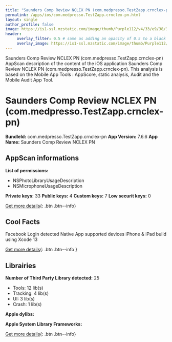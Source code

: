 ```yaml
---
title: "Saunders Comp Review NCLEX PN (com.medpresso.TestZapp.crnclex-pn)"
permalink: /apps/ios/com.medpresso.TestZapp.crnclex-pn.html
layout: single
author_profile: false
image: https://is1-ssl.mzstatic.com/image/thumb/Purple112/v4/33/e9/38/33e938c4-ed82-ee1a-bb39-02ac53de0f8c/AppIcon-CRNCLEX-PN-0-0-1x_U007emarketing-0-0-0-4-0-0-sRGB-0-0-0-GLES2_U002c0-512MB-85-220-0-0.png/512x512bb.jpg
header: 
     overlay_filter: 0.5 # same as adding an opacity of 0.5 to a black background
     overlay_image: https://is1-ssl.mzstatic.com/image/thumb/Purple112/v4/33/e9/38/33e938c4-ed82-ee1a-bb39-02ac53de0f8c/AppIcon-CRNCLEX-PN-0-0-1x_U007emarketing-0-0-0-4-0-0-sRGB-0-0-0-GLES2_U002c0-512MB-85-220-0-0.png/512x512bb.jpg
---
```

Saunders Comp Review NCLEX PN (com.medpresso.TestZapp.crnclex-pn) AppScan description of the content of the iOS application Saunders Comp Review NCLEX PN (com.medpresso.TestZapp.crnclex-pn). This analysis is based on the Mobile App Tools : AppScore, static analysis, Audit and the Mobile Audit App Tool.

# Saunders Comp Review NCLEX PN (com.medpresso.TestZapp.crnclex-pn)

**BundleId:** com.medpresso.TestZapp.crnclex-pn
**App Version:** 7.6.6
**App Name:** Saunders Comp Review NCLEX PN


## AppScan informations 

**List of permissions:** 
- NSPhotoLibraryUsageDescription
- NSMicrophoneUsageDescription
  
  
**Private keys:** 33
**Public keys:** 4
**Custom keys:** 7
**Low securit keys:** 0
  
[Get more details](/pricing.html){: .btn .btn--info}

## Cool Facts

Facebook Login detected
Native App
supported devices iPhone & iPad
build using Xcode 13
  
[Get more details](/pricing.html){: .btn .btn--info }

## Librairies 
**Number of Third Party Library detected:** 25
- Tools: 12 lib(s)
- Tracking: 4 lib(s)
- UI: 3 lib(s)
- Crash: 1 lib(s)


**Apple dylibs:**


**Apple System Library Frameworks:**


  
[Get more details](/pricing.html){: .btn .btn--info}

